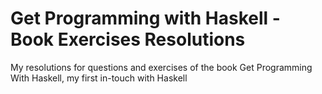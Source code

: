 # Get Programming with Haskell - Book Exercises Resolutions
My resolutions for questions and exercises of the book Get Programming With Haskell, my first in-touch with Haskell
